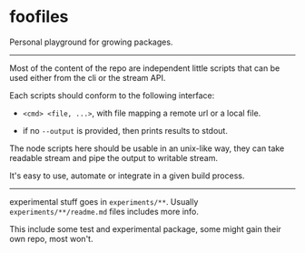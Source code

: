 
# foofiles

Personal playground for growing packages.

---

Most of the content of the repo are independent little scripts that can
be used either from the cli or the stream API.

Each scripts should conform to the following interface:

* `<cmd> <file, ...>`, with file mapping a remote url or a local file.

* if no `--output` is provided, then prints results to stdout.

The node scripts here should be usable in an unix-like way, they can
take readable stream and pipe the output to writable stream.

It's easy to use, automate or integrate in a given build process.

---

experimental stuff goes in `experiments/**`. Usually
`experiments/**/readme.md` files includes more info.

This include some test and experimental package, some might gain their
own repo, most won't.

